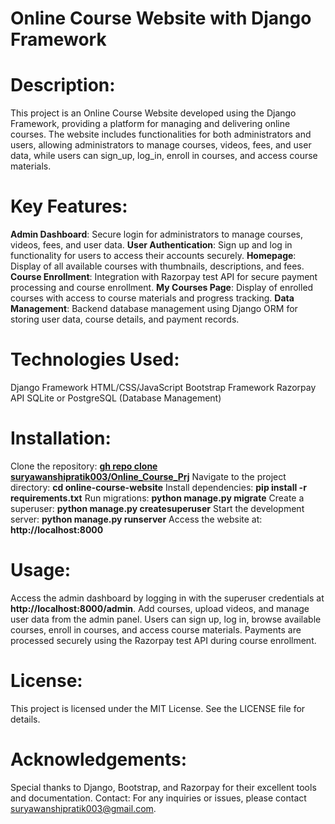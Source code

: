 
# Online Course Website with Django Framework

# Description:
This project is an Online Course Website developed using the Django Framework, providing a platform for managing and delivering online courses. The website includes functionalities for both administrators and users, allowing administrators to manage courses, videos, fees, and user data, while users can sign_up, log_in, enroll in courses, and access course materials.

# Key Features:

**Admin Dashboard**: Secure login for administrators to manage courses, videos, fees, and user data.
**User Authentication**: Sign up and log in functionality for users to access their accounts securely.
**Homepage**: Display of all available courses with thumbnails, descriptions, and fees.
**Course Enrollment**: Integration with Razorpay test API for secure payment processing and course enrollment.
**My Courses Page**: Display of enrolled courses with access to course materials and progress tracking.
**Data Management**: Backend database management using Django ORM for storing user data, course details, and payment records.

# Technologies Used:

Django Framework
HTML/CSS/JavaScript
Bootstrap Framework
Razorpay API
SQLite or PostgreSQL (Database Management)

# Installation:

Clone the repository: **[gh repo clone suryawanshipratik003/Online_Course_Prj](https://github.com/suryawanshipratik003/Online_Course_Prj.git)**
Navigate to the project directory: **cd online-course-website**
Install dependencies: **pip install -r requirements.txt**
Run migrations: **python manage.py migrate**
Create a superuser: **python manage.py createsuperuser**
Start the development server: **python manage.py runserver**
Access the website at: **http://localhost:8000**

# Usage:

Access the admin dashboard by logging in with the superuser credentials at **http://localhost:8000/admin**.
Add courses, upload videos, and manage user data from the admin panel.
Users can sign up, log in, browse available courses, enroll in courses, and access course materials.
Payments are processed securely using the Razorpay test API during course enrollment.

# License:
This project is licensed under the MIT License. See the LICENSE file for details.

# Acknowledgements:

Special thanks to Django, Bootstrap, and Razorpay for their excellent tools and documentation.
Contact:
For any inquiries or issues, please contact suryawanshipratik003@gmail.com.





